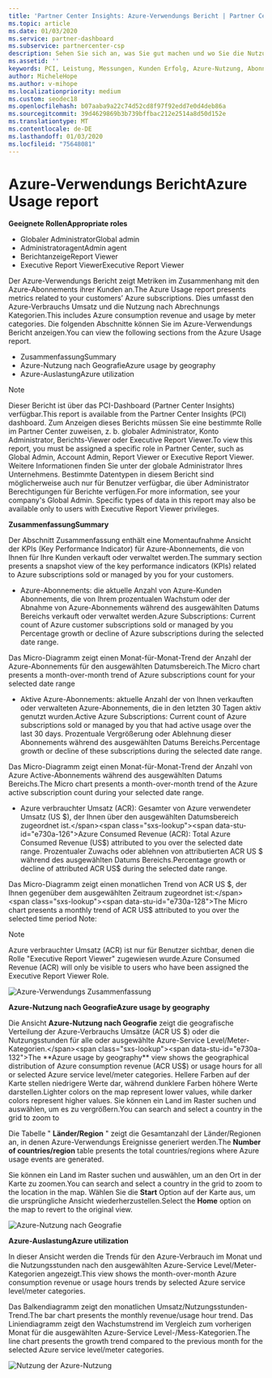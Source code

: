 ```yaml
---
title: 'Partner Center Insights: Azure-Verwendungs Bericht | Partner Center'
ms.topic: article
ms.date: 01/03/2020
ms.service: partner-dashboard
ms.subservice: partnercenter-csp
description: Sehen Sie sich an, was Sie gut machen und wo Sie die Nutzung von Azure-Abonnements verbessern können, die Sie für Ihre Kunden verkaufen oder verwalten.
ms.assetid: ''
keywords: PCI, Leistung, Messungen, Kunden Erfolg, Azure-Nutzung, Abonnements, Analysen, Bericht
author: MicheleHope
ms.author: v-mihope
ms.localizationpriority: medium
ms.custom: seodec18
ms.openlocfilehash: b07aaba9a22c74d52cd8f97f92edd7e0d4deb86a
ms.sourcegitcommit: 39d4629869b3b739bffbac212e2514a8d50d152e
ms.translationtype: MT
ms.contentlocale: de-DE
ms.lasthandoff: 01/03/2020
ms.locfileid: "75648081"
---
```

# <a name="azure-usage-report"></a><span data-ttu-id="e730a-104">Azure-Verwendungs Bericht</span><span class="sxs-lookup"><span data-stu-id="e730a-104">Azure Usage report</span></span>

<span data-ttu-id="e730a-105">**Geeignete Rollen**</span><span class="sxs-lookup"><span data-stu-id="e730a-105">**Appropriate roles**</span></span>
- <span data-ttu-id="e730a-106">Globaler Administrator</span><span class="sxs-lookup"><span data-stu-id="e730a-106">Global admin</span></span>
- <span data-ttu-id="e730a-107">Administratoragent</span><span class="sxs-lookup"><span data-stu-id="e730a-107">Admin agent</span></span>
- <span data-ttu-id="e730a-108">Berichtanzeige</span><span class="sxs-lookup"><span data-stu-id="e730a-108">Report Viewer</span></span>
- <span data-ttu-id="e730a-109">Executive Report Viewer</span><span class="sxs-lookup"><span data-stu-id="e730a-109">Executive Report Viewer</span></span>

<span data-ttu-id="e730a-110">Der Azure-Verwendungs Bericht zeigt Metriken im Zusammenhang mit den Azure-Abonnements ihrer Kunden an.</span><span class="sxs-lookup"><span data-stu-id="e730a-110">The Azure Usage report presents metrics related to your customers’ Azure subscriptions.</span></span> <span data-ttu-id="e730a-111">Dies umfasst den Azure-Verbrauchs Umsatz und die Nutzung nach Abrechnungs Kategorien.</span><span class="sxs-lookup"><span data-stu-id="e730a-111">This includes Azure consumption revenue and usage by meter categories.</span></span> <span data-ttu-id="e730a-112">Die folgenden Abschnitte können Sie im Azure-Verwendungs Bericht anzeigen.</span><span class="sxs-lookup"><span data-stu-id="e730a-112">You can view the following sections from the Azure Usage report.</span></span>

- <span data-ttu-id="e730a-113">Zusammenfassung</span><span class="sxs-lookup"><span data-stu-id="e730a-113">Summary</span></span>
- <span data-ttu-id="e730a-114">Azure-Nutzung nach Geografie</span><span class="sxs-lookup"><span data-stu-id="e730a-114">Azure usage by geography</span></span>
- <span data-ttu-id="e730a-115">Azure-Auslastung</span><span class="sxs-lookup"><span data-stu-id="e730a-115">Azure utilization</span></span>

 > [!NOTE]
 > <span data-ttu-id="e730a-116">Dieser Bericht ist über das PCI-Dashboard (Partner Center Insights) verfügbar.</span><span class="sxs-lookup"><span data-stu-id="e730a-116">This report is available from the Partner Center Insights (PCI) dashboard.</span></span> <span data-ttu-id="e730a-117">Zum Anzeigen dieses Berichts müssen Sie eine bestimmte Rolle im Partner Center zuweisen, z. b. globaler Administrator, Konto Administrator, Berichts-Viewer oder Executive Report Viewer.</span><span class="sxs-lookup"><span data-stu-id="e730a-117">To view this report, you must be assigned a specific role in Partner Center, such as Global Admin, Account Admin, Report Viewer or Executive Report Viewer.</span></span> <span data-ttu-id="e730a-118">Weitere Informationen finden Sie unter der globale Administrator Ihres Unternehmens. Bestimmte Datentypen in diesem Bericht sind möglicherweise auch nur für Benutzer verfügbar, die über Administrator Berechtigungen für Berichte verfügen.</span><span class="sxs-lookup"><span data-stu-id="e730a-118">For more information, see your company's Global Admin. Specific types of data in this report may also be available only to users with Executive Report Viewer privileges.</span></span>

<span data-ttu-id="e730a-119">**Zusammenfassung**</span><span class="sxs-lookup"><span data-stu-id="e730a-119">**Summary**</span></span>

<span data-ttu-id="e730a-120">Der Abschnitt Zusammenfassung enthält eine Momentaufnahme Ansicht der KPIs (Key Performance Indicator) für Azure-Abonnements, die von Ihnen für Ihre Kunden verkauft oder verwaltet werden.</span><span class="sxs-lookup"><span data-stu-id="e730a-120">The summary section presents a snapshot view of the key performance indicators (KPIs) related to Azure subscriptions sold or managed by you for your customers.</span></span>  

- <span data-ttu-id="e730a-121">Azure-Abonnements: die aktuelle Anzahl von Azure-Kunden Abonnements, die von Ihrem prozentualen Wachstum oder der Abnahme von Azure-Abonnements während des ausgewählten Datums Bereichs verkauft oder verwaltet werden.</span><span class="sxs-lookup"><span data-stu-id="e730a-121">Azure Subscriptions: Current count of Azure customer subscriptions sold or managed by you Percentage growth or decline of Azure subscriptions during the selected date range.</span></span>

<span data-ttu-id="e730a-122">Das Micro-Diagramm zeigt einen Monat-für-Monat-Trend der Anzahl der Azure-Abonnements für den ausgewählten Datumsbereich.</span><span class="sxs-lookup"><span data-stu-id="e730a-122">The Micro chart presents a month-over-month trend of Azure subscriptions count for your selected date range</span></span>
- <span data-ttu-id="e730a-123">Aktive Azure-Abonnements: aktuelle Anzahl der von Ihnen verkauften oder verwalteten Azure-Abonnements, die in den letzten 30 Tagen aktiv genutzt wurden.</span><span class="sxs-lookup"><span data-stu-id="e730a-123">Active Azure Subscriptions: Current count of Azure subscriptions sold or managed by you that had active usage over the last 30 days.</span></span>
<span data-ttu-id="e730a-124">Prozentuale Vergrößerung oder Ablehnung dieser Abonnements während des ausgewählten Datums Bereichs.</span><span class="sxs-lookup"><span data-stu-id="e730a-124">Percentage growth or decline of these subscriptions during the selected date range.</span></span>

<span data-ttu-id="e730a-125">Das Micro-Diagramm zeigt einen Monat-für-Monat-Trend der Anzahl von Azure Active-Abonnements während des ausgewählten Datums Bereichs.</span><span class="sxs-lookup"><span data-stu-id="e730a-125">The Micro chart presents a month-over-month trend of the Azure active subscription count during your selected date range.</span></span>

- <span data-ttu-id="e730a-126">Azure verbrauchter Umsatz (ACR): Gesamter von Azure verwendeter Umsatz (US $), der Ihnen über den ausgewählten Datumsbereich zugeordnet ist.</span><span class="sxs-lookup"><span data-stu-id="e730a-126">Azure Consumed Revenue (ACR): Total Azure Consumed Revenue (US$) attributed to you over the selected date range.</span></span>
<span data-ttu-id="e730a-127">Prozentualer Zuwachs oder ablehnen von attributierten ACR US $ während des ausgewählten Datums Bereichs.</span><span class="sxs-lookup"><span data-stu-id="e730a-127">Percentage growth or decline of attributed ACR US$ during the selected date range.</span></span> 

<span data-ttu-id="e730a-128">Das Micro-Diagramm zeigt einen monatlichen Trend von ACR US $, der Ihnen gegenüber dem ausgewählten Zeitraum zugeordnet ist:</span><span class="sxs-lookup"><span data-stu-id="e730a-128">The Micro chart presents a monthly trend of ACR US$ attributed to you over the selected time period Note:</span></span> 

> [!NOTE]
 > <span data-ttu-id="e730a-129">Azure verbrauchter Umsatz (ACR) ist nur für Benutzer sichtbar, denen die Rolle "Executive Report Viewer" zugewiesen wurde.</span><span class="sxs-lookup"><span data-stu-id="e730a-129">Azure Consumed Revenue (ACR) will only be visible to users who have been assigned the Executive Report Viewer Role.</span></span>

![Azure-Verwendungs Zusammenfassung](images/pci/pci_azure_usage_summary_1.png)

<span data-ttu-id="e730a-131">**Azure-Nutzung nach Geografie**</span><span class="sxs-lookup"><span data-stu-id="e730a-131">**Azure usage by geography**</span></span>

<span data-ttu-id="e730a-132">Die Ansicht **Azure-Nutzung nach Geografie** zeigt die geografische Verteilung der Azure-Verbrauchs Umsätze (ACR US $) oder die Nutzungsstunden für alle oder ausgewählte Azure-Service Level/Meter-Kategorien.</span><span class="sxs-lookup"><span data-stu-id="e730a-132">The **Azure usage by geography** view shows the geographical distribution of Azure consumption revenue (ACR US$) or usage hours for all or selected Azure service level/meter categories.</span></span> <span data-ttu-id="e730a-133">Hellere Farben auf der Karte stellen niedrigere Werte dar, während dunklere Farben höhere Werte darstellen.</span><span class="sxs-lookup"><span data-stu-id="e730a-133">Lighter colors on the map represent lower values, while darker colors represent higher values.</span></span> <span data-ttu-id="e730a-134">Sie können ein Land im Raster suchen und auswählen, um es zu vergrößern.</span><span class="sxs-lookup"><span data-stu-id="e730a-134">You can search and select a country in the grid to zoom to</span></span> 

<span data-ttu-id="e730a-135">Die Tabelle " **Länder/Region** " zeigt die Gesamtanzahl der Länder/Regionen an, in denen Azure-Verwendungs Ereignisse generiert werden.</span><span class="sxs-lookup"><span data-stu-id="e730a-135">The **Number of countries/region** table presents the total countries/regions where Azure usage events are generated.</span></span>

<span data-ttu-id="e730a-136">Sie können ein Land im Raster suchen und auswählen, um an den Ort in der Karte zu zoomen.</span><span class="sxs-lookup"><span data-stu-id="e730a-136">You can search and select a country in the grid to zoom to the location in the map.</span></span> <span data-ttu-id="e730a-137">Wählen Sie die **Start** Option auf der Karte aus, um die ursprüngliche Ansicht wiederherzustellen.</span><span class="sxs-lookup"><span data-stu-id="e730a-137">Select the **Home** option on the map to revert to the original view.</span></span>

![Azure-Nutzung nach Geografie](images/pci/pci_azure_usage_by_geography_2.png)

<span data-ttu-id="e730a-139">**Azure-Auslastung**</span><span class="sxs-lookup"><span data-stu-id="e730a-139">**Azure utilization**</span></span>

<span data-ttu-id="e730a-140">In dieser Ansicht werden die Trends für den Azure-Verbrauch im Monat und die Nutzungsstunden nach den ausgewählten Azure-Service Level/Meter-Kategorien angezeigt.</span><span class="sxs-lookup"><span data-stu-id="e730a-140">This view shows the month-over-month Azure consumption revenue or usage hours trends by selected Azure service level/meter categories.</span></span> 

<span data-ttu-id="e730a-141">Das Balkendiagramm zeigt den monatlichen Umsatz/Nutzungsstunden-Trend.</span><span class="sxs-lookup"><span data-stu-id="e730a-141">The bar chart presents the monthly revenue/usage hour trend.</span></span> <span data-ttu-id="e730a-142">Das Liniendiagramm zeigt den Wachstumstrend im Vergleich zum vorherigen Monat für die ausgewählten Azure-Service Level-/Mess-Kategorien.</span><span class="sxs-lookup"><span data-stu-id="e730a-142">The line chart presents the growth trend compared to the previous month for the selected Azure service level/meter categories.</span></span>

![Nutzung der Azure-Nutzung](images/pci/pci_azure_usage_utilization_3.png)